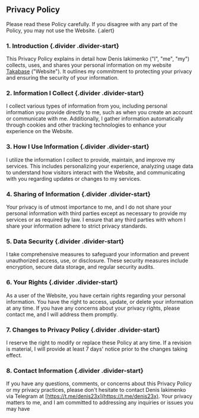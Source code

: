 ## Privacy Policy

Please read these Policy carefully. If you disagree with any part of the Policy, you may not use the Website. {.alert}

### 1. Introduction {.divider .divider-start}

This Privacy Policy explains in detail how Denis Iakimenko ("I", "me", "my") collects, uses, and shares your personal information on my website [Takabase](https://takabase.com) ("Website"). It outlines my commitment to protecting your privacy and ensuring the security of your information.

### 2. Information I Collect {.divider .divider-start}

I collect various types of information from you, including personal information you provide directly to me, such as when you create an account or communicate with me. Additionally, I gather information automatically through cookies and other tracking technologies to enhance your experience on the Website.

### 3. How I Use Information {.divider .divider-start}

I utilize the information I collect to provide, maintain, and improve my services. This includes personalizing your experience, analyzing usage data to understand how visitors interact with the Website, and communicating with you regarding updates or changes to my services.

### 4. Sharing of Information {.divider .divider-start}

Your privacy is of utmost importance to me, and I do not share your personal information with third parties except as necessary to provide my services or as required by law. I ensure that any third parties with whom I share your information adhere to strict privacy standards.

### 5. Data Security {.divider .divider-start}

I take comprehensive measures to safeguard your information and prevent unauthorized access, use, or disclosure. These security measures include encryption, secure data storage, and regular security audits.

### 6. Your Rights {.divider .divider-start}

As a user of the Website, you have certain rights regarding your personal information. You have the right to access, update, or delete your information at any time. If you have any concerns about your privacy rights, please contact me, and I will address them promptly.

### 7. Changes to Privacy Policy {.divider .divider-start}

I reserve the right to modify or replace these Policy at any time. If a revision is material, I will provide at least 7 days' notice prior to the changes taking effect.

### 8. Contact Information {.divider .divider-start}

If you have any questions, comments, or concerns about this Privacy Policy or my privacy practices, please don't hesitate to contact Denis Iakimenko via Telegram at [https://t.me/denis23x](https://t.me/denis23x). Your privacy matters to me, and I am committed to addressing any inquiries or issues you may have
